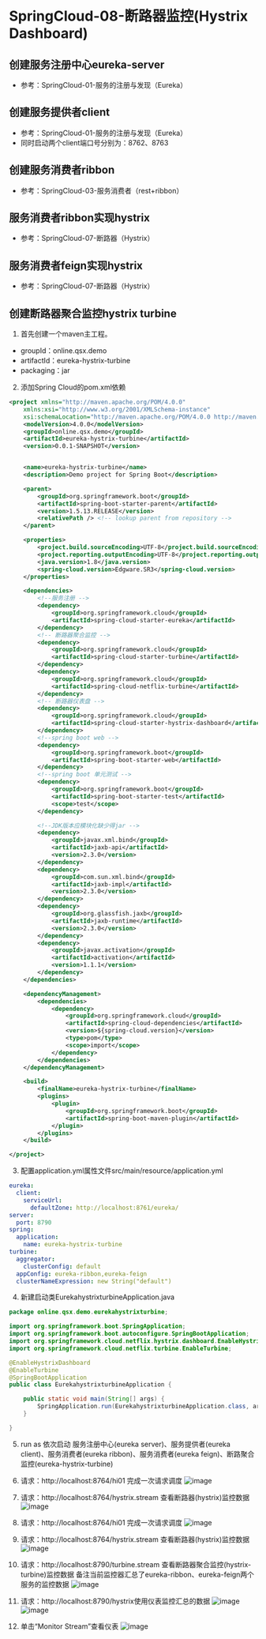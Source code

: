 # SpringCloud-08-断路器监控(Hystrix Dashboard)

## 创建服务注册中心eureka-server
* 参考：SpringCloud-01-服务的注册与发现（Eureka）

## 创建服务提供者client
* 参考：SpringCloud-01-服务的注册与发现（Eureka）
* 同时启动两个client端口号分别为：8762、8763

## 创建服务消费者ribbon
* 参考：SpringCloud-03-服务消费者（rest+ribbon）

## 服务消费者ribbon实现hystrix
* 参考：SpringCloud-07-断路器（Hystrix）

## 服务消费者feign实现hystrix
* 参考：SpringCloud-07-断路器（Hystrix）

## 创建断路器聚合监控hystrix turbine
1. 首先创建一个maven主工程。
* groupId：online.qsx.demo
* artifactId：eureka-hystrix-turbine
* packaging：jar

2. 添加Spring Cloud的pom.xml依赖
```xml
<project xmlns="http://maven.apache.org/POM/4.0.0"
	xmlns:xsi="http://www.w3.org/2001/XMLSchema-instance"
	xsi:schemaLocation="http://maven.apache.org/POM/4.0.0 http://maven.apache.org/xsd/maven-4.0.0.xsd">
	<modelVersion>4.0.0</modelVersion>
	<groupId>online.qsx.demo</groupId>
	<artifactId>eureka-hystrix-turbine</artifactId>
	<version>0.0.1-SNAPSHOT</version>


	<name>eureka-hystrix-turbine</name>
	<description>Demo project for Spring Boot</description>

	<parent>
		<groupId>org.springframework.boot</groupId>
		<artifactId>spring-boot-starter-parent</artifactId>
		<version>1.5.13.RELEASE</version>
		<relativePath /> <!-- lookup parent from repository -->
	</parent>

	<properties>
		<project.build.sourceEncoding>UTF-8</project.build.sourceEncoding>
		<project.reporting.outputEncoding>UTF-8</project.reporting.outputEncoding>
		<java.version>1.8</java.version>
		<spring-cloud.version>Edgware.SR3</spring-cloud.version>
	</properties>

	<dependencies>
		<!--服务注册 -->
		<dependency>
			<groupId>org.springframework.cloud</groupId>
			<artifactId>spring-cloud-starter-eureka</artifactId>
		</dependency>
		<!-- 断路器聚合监控 -->
		<dependency>
			<groupId>org.springframework.cloud</groupId>
			<artifactId>spring-cloud-starter-turbine</artifactId>
		</dependency>
		<dependency>
			<groupId>org.springframework.cloud</groupId>
			<artifactId>spring-cloud-netflix-turbine</artifactId>
		</dependency>
		<!-- 断路器仪表盘 -->
		<dependency>
			<groupId>org.springframework.cloud</groupId>
			<artifactId>spring-cloud-starter-hystrix-dashboard</artifactId>
		</dependency>
		<!--spring boot web -->
		<dependency>
			<groupId>org.springframework.boot</groupId>
			<artifactId>spring-boot-starter-web</artifactId>
		</dependency>
		<!--spring boot 单元测试 -->
		<dependency>
			<groupId>org.springframework.boot</groupId>
			<artifactId>spring-boot-starter-test</artifactId>
			<scope>test</scope>
		</dependency>

		<!--JDK版本应模块化缺少得jar -->
		<dependency>
			<groupId>javax.xml.bind</groupId>
			<artifactId>jaxb-api</artifactId>
			<version>2.3.0</version>
		</dependency>
		<dependency>
			<groupId>com.sun.xml.bind</groupId>
			<artifactId>jaxb-impl</artifactId>
			<version>2.3.0</version>
		</dependency>
		<dependency>
			<groupId>org.glassfish.jaxb</groupId>
			<artifactId>jaxb-runtime</artifactId>
			<version>2.3.0</version>
		</dependency>
		<dependency>
			<groupId>javax.activation</groupId>
			<artifactId>activation</artifactId>
			<version>1.1.1</version>
		</dependency>
	</dependencies>

	<dependencyManagement>
		<dependencies>
			<dependency>
				<groupId>org.springframework.cloud</groupId>
				<artifactId>spring-cloud-dependencies</artifactId>
				<version>${spring-cloud.version}</version>
				<type>pom</type>
				<scope>import</scope>
			</dependency>
		</dependencies>
	</dependencyManagement>

	<build>
		<finalName>eureka-hystrix-turbine</finalName>
		<plugins>
			<plugin>
				<groupId>org.springframework.boot</groupId>
				<artifactId>spring-boot-maven-plugin</artifactId>
			</plugin>
		</plugins>
	</build>

</project>
```

3. 配置application.yml属性文件src/main/resource/application.yml
```yml
eureka:
  client:
    serviceUrl:
      defaultZone: http://localhost:8761/eureka/
server:
  port: 8790
spring:
  application:
    name: eureka-hystrix-turbine
turbine:
  aggregator:
    clusterConfig: default
  appConfig: eureka-ribbon,eureka-feign
  clusterNameExpression: new String("default")
```

4. 新建启动类EurekahystrixturbineApplication.java
```java
package online.qsx.demo.eurekahystrixturbine;

import org.springframework.boot.SpringApplication;
import org.springframework.boot.autoconfigure.SpringBootApplication;
import org.springframework.cloud.netflix.hystrix.dashboard.EnableHystrixDashboard;
import org.springframework.cloud.netflix.turbine.EnableTurbine;

@EnableHystrixDashboard
@EnableTurbine
@SpringBootApplication
public class EurekahystrixturbineApplication {

	public static void main(String[] args) {
		SpringApplication.run(EurekahystrixturbineApplication.class, args);
	}

}

```

5. run as 依次启动 服务注册中心(eureka server)、服务提供者(eureka client)、服务消费者(eureka ribbon)、服务消费者(eureka feign)、断路聚合监控(eureka-hystrix-turbine)

6. 请求：http://localhost:8764/hi01 完成一次请求调度
![image](https://note.youdao.com/yws/public/resource/396e79ec03176e3b03fc10ddf30dde02/xmlnote/99A427BCE4C14F718C671D442C44E196/9299)

7. 请求：http://localhost:8764/hystrix.stream 查看断路器(hystrix)监控数据
![image](https://note.youdao.com/yws/public/resource/396e79ec03176e3b03fc10ddf30dde02/xmlnote/C0BD9BE4286B4E43B68930AE29CD21A9/9302)

8. 请求：http://localhost:8764/hi01 完成一次请求调度
![image](https://note.youdao.com/yws/public/resource/396e79ec03176e3b03fc10ddf30dde02/xmlnote/780737CC34AE4C0DB06F74C827F97C5E/9305)

9. 请求：http://localhost:8764/hystrix.stream 查看断路器(hystrix)监控数据
![image](https://note.youdao.com/yws/public/resource/396e79ec03176e3b03fc10ddf30dde02/xmlnote/6CF0B445EACF41F68E021D00B85D625F/9304)

10. 请求：http://localhost:8790/turbine.stream 查看断路器聚合监控(hystrix-turbine)监控数据
备注当前监控器汇总了eureka-ribbon、eureka-feign两个服务的监控数据
![image](https://note.youdao.com/yws/public/resource/396e79ec03176e3b03fc10ddf30dde02/xmlnote/F4C3D25ADB0444E78DAD8703FFFB349B/9308)

11. 请求：http://localhost:8790/hystrix使用仪表监控汇总的数据
![image](https://note.youdao.com/yws/public/resource/396e79ec03176e3b03fc10ddf30dde02/xmlnote/1CB530DCBB2E40ABAEE75991FD0B9A1E/9311)
![image](https://note.youdao.com/yws/public/resource/396e79ec03176e3b03fc10ddf30dde02/xmlnote/2DD05E6290CB44098A24643B84E62DE5/9313)

12. 单击“Monitor Stream”查看仪表
![image](https://note.youdao.com/yws/public/resource/396e79ec03176e3b03fc10ddf30dde02/xmlnote/FD2B6A39235249D1A72FFCB9E36AF634/9316)
